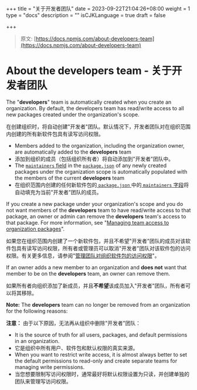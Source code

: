 +++
title = "关于开发者团队"
date = 2023-09-22T21:04:26+08:00
weight = 1
type = "docs"
description = ""
isCJKLanguage = true
draft = false

+++

> 原文: [https://docs.npmjs.com/about-developers-team](https://docs.npmjs.com/about-developers-team)

# About the developers team - 关于开发者团队

The "**developers**" team is automatically created when you create an organization. By default, the developers team has read/write access to all new packages created under the organization's scope.

​	在创建组织时，将自动创建"开发者"团队。默认情况下，开发者团队对在组织范围内创建的所有新软件包具有读写访问权限。

- Members added to the organization, including the organization owner, are automatically added to the **developers** team
- 添加到组织的成员（包括组织所有者）将自动添加到"开发者"团队中。
- The [`maintainers` field](https://docs.npmjs.com/files/package.json#people-fields-author-contributors) in the [`package.json`](https://docs.npmjs.com/files/package.json) of any newly created packages under the organization scope is automatically populated with the members of the current **developers** team
- 在组织范围内创建的任何新软件包的[ `package.json` ](https://docs.npmjs.com/files/package.json)中的[ `maintainers` 字段](https://docs.npmjs.com/files/package.json#people-fields-author-contributors)将自动填充为当前"开发者"团队的成员。

If you create a new package under your organization's scope and you do not want members of the **developers** team to have read/write access to that package, an owner or admin can remove the **developers** team's access to that package. For more information, see "[Managing team access to organization packages](managing-team-access-to-org-packages)".

​	如果您在组织范围内创建了一个新软件包，并且不希望"开发者"团队的成员对该软件包具有读写访问权限，所有者或管理员可以取消"开发者"团队对该软件包的访问权限。有关更多信息，请参阅"[管理团队对组织软件包的访问权限]()"。

If an owner adds a new member to an organization and **does not** want that member to be on the **developers** team, an owner can remove them.

​	如果所有者向组织添加了新成员，并且**不希望**该成员加入"开发者"团队，所有者可以将其移除。

**Note:** The **developers** team can no longer be removed from an organization for the following reasons:

**注意：** 由于以下原因，无法再从组织中删除"开发者"团队：

- It is the source of truth for all users, packages, and default permissions in an organization.
- 它是组织中所有用户、软件包和默认权限的真实来源。
- When you want to restrict write access, it is almost always better to set the default permissions to read-only and create separate teams for managing write permissions.
- 当您想要限制写访问权限时，通常最好将默认权限设置为只读，并创建单独的团队来管理写访问权限。
